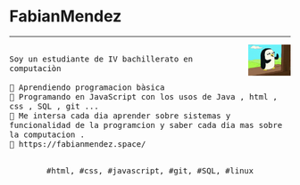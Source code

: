 # FabianMendez
---
<p>
  <img src="gounter.gif" align="right" width="15%"/>
  <samp>
    <br>Soy un estudiante de IV bachillerato en computaciòn
    <br>
    <br>🔹 Aprendiendo programacion bàsica 
    <br>🔹 Programando en JavaScript con los usos de Java , html , css , SQL , git ...
    <br>🔹 Me intersa cada dia aprender sobre sistemas y funcionalidad de la programcion
    y saber cada dia mas sobre la computacion .
    <br>🔹 https://fabianmendez.space/
    </samp>
   <br>
  <br>
  <p align="center">
    <samp>
      #html, #css, #javascript, #git, #SQL, #linux
     </samp>
    <br>
  </p>
  
</p>
